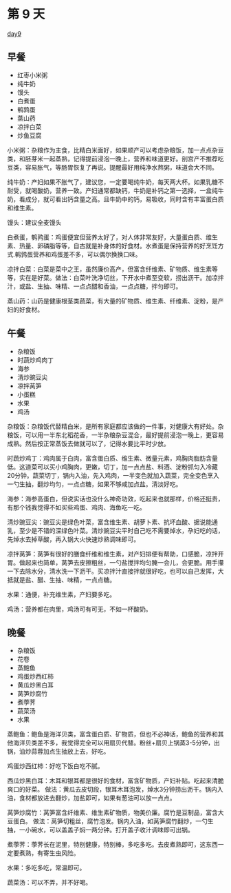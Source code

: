 # 第 9 天

[day9](https://www.douban.com/note/729659606/)

## 早餐

* 红枣小米粥 
* 纯牛奶
* 馒头
* 白煮蛋
* 鹌鹑蛋
* 蒸山药
* 凉拌白菜
* 炒鱼豆腐	


小米粥：杂粮作为主食，比精白米面好，如果顺产可以考虑杂粮饭，加一点点杂豆类，和胚芽米一起蒸熟，记得提前浸泡一晚上，营养和味道更好。剖宫产不推荐吃豆类，容易胀气，等肠胃恢复了再说。提醒最好用纯净水熬粥，味道会大不同。

纯牛奶：产妇如果不胀气了，建议您，一定要喝纯牛奶，每天两大杯。如果乳糖不耐受，就喝酸奶，营养一致。产妇通常都缺钙，牛奶是补钙之第一选择，一盒纯牛奶，看成分，就可看出钙含量之高。且牛奶中的钙，易吸收，同时含有丰富蛋白质和维生素。

馒头：建议全麦馒头

白煮蛋，鹌鹑蛋：鸡蛋便宜但营养太好了，对人体非常友好，大量蛋白质、维生素、热量、卵磷脂等等，自古就是补身体的好食材。水煮蛋是保持营养的好烹饪方式.鹌鹑蛋营养和鸡蛋差不多，可以偶尔换换口味。

凉拌白菜：白菜是菜中之王，虽然廉价高产，但富含纤维素、矿物质、维生素等等，实在是好菜。做法：白菜叶洗净切丝，下开水中煮至变软，捞出沥干。加凉拌汁，或盐、生抽、味精、一点点醋和香油，一点点糖，拌匀即可。

蒸山药：山药是健康根茎类蔬菜，有大量的矿物质、维生素、纤维素、淀粉，是产妇的好食材。	

## 午餐

* 杂粮饭
* 时蔬炒鸡肉丁
* 海参
* 清炒豌豆尖
* 凉拌莴笋
* 小蛋糕
* 水果
* 鸡汤	

杂粮饭：杂粮饭代替精白米，是所有家庭都应该做的一件事，对健康大有好处。杂粮饭，可以用一半东北稻花香，一半杂粮杂豆混合，最好提前浸泡一晚上，更容易成熟。然后按正常蒸饭去做就可以了，记得水要比平时少放。

时蔬炒鸡丁：鸡肉属于白肉，富含蛋白质、维生素、微量元素，鸡胸肉脂肪含量低。这道菜可以买小鸡胸肉，更嫩，切丁，加一点点盐、料酒、淀粉抓匀入冷藏20分钟。蔬菜切丁，锅内入油，先入鸡肉，一半变色就加入蔬菜，完全变色烹入一勺生抽，翻炒均匀，一点点糖，如果不够咸加点盐。清淡好吃。

海参：海参高蛋白，但说实话也没什么神奇功效，吃起来也就那样，价格还挺贵，有那个钱我觉得不如买些鸡蛋、鸡肉、海鱼吃一吃。

清炒豌豆尖：豌豆尖是绿色叶菜，富含维生素、胡萝卜素、抗坏血酸、据说能通乳，至少是不错的深绿色叶菜。清炒豌豆尖平时自己吃不需要焯水，孕妇吃的话，先焯水去掉草酸，再入锅大火快速炒熟调味即可。

凉拌莴笋：莴笋有很好的膳食纤维和维生素，对产妇排便有帮助，口感脆，凉拌开胃。做起来也简单，莴笋去皮擦粗丝，一勺盐搅拌均匀腌一会儿，会更脆。用手攥一下去除水分，清水洗一下沥干。买凉拌汁直接拌就很好吃，也可以自己发挥，大抵就是盐、醋、生抽、味精，一点点糖。

水果：通便，补充维生素，产妇要多吃。

鸡汤：营养都在肉里，鸡汤可有可无，不如一杯酸奶。

## 晚餐

* 杂粮饭
* 花卷
* 蒸鲍鱼
* 鸡蛋炒西红柿
* 黄瓜炒黑白耳
* 莴笋炒腐竹
* 煮荸荠
* 蔬菜汤
* 水果	


蒸鲍鱼：鲍鱼是海洋贝类，富含蛋白质、矿物质，但也不必神话，鲍鱼的营养和其他海洋贝类差不多，我觉得完全可以用扇贝代替。粉丝+扇贝上锅蒸3-5分钟，出锅，油炒蒜蓉加点生抽放上去，好吃。

鸡蛋炒西红柿：好吃下饭白吃不腻。

西瓜炒黑白耳：木耳和银耳都是很好的食材，富含矿物质，产妇补贴。吃起来清脆爽口的好菜。
做法：黄瓜去皮切段，银耳木耳泡发，焯水3分钟捞出沥干。锅内入油，食材都放进去翻炒，加盐即可，如果有葱油可以放一点点。

莴笋炒腐竹：莴笋富含纤维素、维生素矿物质，物美价廉。腐竹是豆制品，富含大豆蛋白。
做法：莴笋切粗丝，腐竹泡发。锅内入油，如莴笋腐竹翻炒，一勺生抽，一小碗水，可以盖盖子焖一两分钟。打开盖子收汁调味即可出锅。

煮荸荠：荸荠长在泥里，特别健康，特别棒，多吃多吃。去皮煮熟即可，这东西一定要煮熟，有寄生虫风险。

水果：多吃多吃，常温即可。

蔬菜汤：可以不弄，并不好喝。
																					